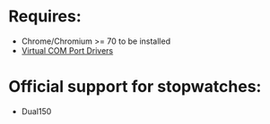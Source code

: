 # Requires:

-   Chrome/Chromium >= 70 to be installed
-   [Virtual COM Port Drivers](https://ftdichip.com/drivers/vcp-drivers/)

# Official support for stopwatches:

-   Dual150
